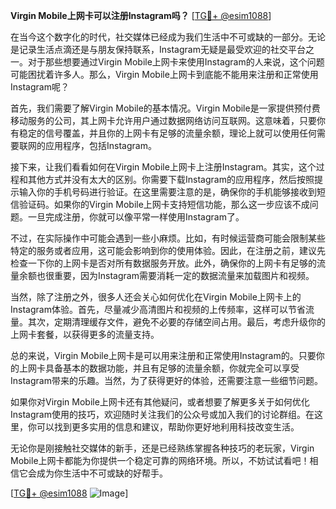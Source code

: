 **Virgin Mobile上网卡可以注册Instagram吗？** [[TG💪+ @esim1088](https://t.me/s/esim1088)]

在当今这个数字化的时代，社交媒体已经成为我们生活中不可或缺的一部分。无论是记录生活点滴还是与朋友保持联系，Instagram无疑是最受欢迎的社交平台之一。对于那些想要通过Virgin Mobile上网卡来使用Instagram的人来说，这个问题可能困扰着许多人。那么，Virgin Mobile上网卡到底能不能用来注册和正常使用Instagram呢？

首先，我们需要了解Virgin Mobile的基本情况。Virgin Mobile是一家提供预付费移动服务的公司，其上网卡允许用户通过数据网络访问互联网。这意味着，只要你有稳定的信号覆盖，并且你的上网卡有足够的流量余额，理论上就可以使用任何需要联网的应用程序，包括Instagram。

接下来，让我们看看如何在Virgin Mobile上网卡上注册Instagram。其实，这个过程和其他方式并没有太大的区别。你需要下载Instagram的应用程序，然后按照提示输入你的手机号码进行验证。在这里需要注意的是，确保你的手机能够接收到短信验证码。如果你的Virgin Mobile上网卡支持短信功能，那么这一步应该不成问题。一旦完成注册，你就可以像平常一样使用Instagram了。

不过，在实际操作中可能会遇到一些小麻烦。比如，有时候运营商可能会限制某些特定的服务或者应用，这可能会影响到你的使用体验。因此，在注册之前，建议先检查一下你的上网卡是否对所有数据服务开放。此外，确保你的上网卡有足够的流量余额也很重要，因为Instagram需要消耗一定的数据流量来加载图片和视频。

当然，除了注册之外，很多人还会关心如何优化在Virgin Mobile上网卡上的Instagram体验。首先，尽量减少高清图片和视频的上传频率，这样可以节省流量。其次，定期清理缓存文件，避免不必要的存储空间占用。最后，考虑升级你的上网卡套餐，以获得更多的流量支持。

总的来说，Virgin Mobile上网卡是可以用来注册和正常使用Instagram的。只要你的上网卡具备基本的数据功能，并且有足够的流量余额，你就完全可以享受Instagram带来的乐趣。当然，为了获得更好的体验，还需要注意一些细节问题。

如果你对Virgin Mobile上网卡还有其他疑问，或者想要了解更多关于如何优化Instagram使用的技巧，欢迎随时关注我们的公众号或加入我们的讨论群组。在这里，你可以找到更多实用的信息和建议，帮助你更好地利用科技改变生活。

无论你是刚接触社交媒体的新手，还是已经熟练掌握各种技巧的老玩家，Virgin Mobile上网卡都能为你提供一个稳定可靠的网络环境。所以，不妨试试看吧！相信它会成为你生活中不可或缺的好帮手。

[[TG💪+ @esim1088](https://t.me/s/esim1088) ![Image](https://i.postimg.cc/4NQfJmqS/Snipaste-2025-05-13-00-14-12.png)]
